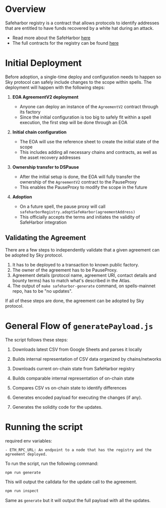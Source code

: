 # Overview

Safeharbor registry is a contract that allows protocols to identify addresses that are entitled to have funds recovered by a white hat during an attack.

- Read more about the SafeHarbor [here](https://github.com/security-alliance/safe-harbor)
- The full contracts for the registry can be found [here](https://github.com/security-alliance/safe-harbor/tree/main/registry-contracts/src/v2)

# Initial Deployment

Before adoption, a single-time deploy and configuration needs to happen so Sky protocol can safely include changes to the scope within spells. The deployment will happen with the following steps:

1. **EOA AgreementV2 deployment**

   - Anyone can deploy an instance of the `AgreementV2` contract through its factory
   - Since the initial configuration is too big to safely fit within a spell execution, the first step will be done through an EOA

2. **Initial chain configuration**

   - The EOA will use the reference sheet to create the initial state of the scope
   - This includes adding all necessary chains and contracts, as well as the asset recovery addresses

3. **Ownership transfer to DSPause**

   - After the initial setup is done, the EOA will fully transfer the ownership of the `AgreementV2` contract to the PauseProxy
   - This enables the PauseProxy to modify the scope in the future

4. **Adoption**
   - On a future spell, the pause proxy will call `safeharborRegistry.adoptSafeHarbor(agreementAddress)`
   - This officially accepts the terms and initiates the validity of SafeHarbor integration

## Validating the Agreement

There are a few steps to independently validate that a given agreement can be adopted by Sky protocol.

1. It has to be deployed to a transaction to known public factory.
2. The owner of the agreement has to be PauseProxy.
3. Agreement details (protocol name, agreement URI, contact details and bounty terms) has to match what's described in the Atlas.
4. The output of `make safeharbor-generate` command, on spells-mainnet repo, has to be "no updates".

If all of these steps are done, the agreement can be adopted by Sky protocol.

# General Flow of `generatePayload.js`

The script follows these steps:

1. Downloads latest CSV from Google Sheets and parses it locally

2. Builds internal representation of CSV data organized by chains/networks

3. Downloads current on-chain state from SafeHarbor registry

4. Builds comparable internal representation of on-chain state

5. Compares CSV vs on-chain state to identify differences

6. Generates encoded payload for executing the changes (if any).

7. Generates the solidity code for the updates.

# Running the script

required env variables:

```
- ETH_RPC_URL: An endpoint to a node that has the registry and the agreement deployed.
```

To run the script, run the following command:

```bash
npm run generate
```

This will output the calldata for the update call to the agreement.

```bash
npm run inspect
```

Same as `generate` but it will output the full payload with all the updates.
